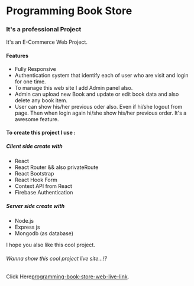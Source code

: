 # Programming Book Store

### It's a professional Project
It's an E-Commerce Web Project.

#### Features 
* Fully Responsive
* Authentication system that identify each of user who are visit and login for one time.
* To manage this web site I add Admin panel also.
* Admin can upload new Book and update or edit book data and also delete any book item.
* User can show his/her previous oder also. Even if hi/she logout from page. Then when login again hi/she show his/her previous order. It's a awesome feature.

#### To create this project I use :
##### Client side create with
* React
* React Router && also privateRoute
* React Bootstrap
* React Hook Form
* Context API from React
* Firebase Authentication

##### Server side create with
* Node.js
* Express js
* Mongodb (as database)

I hope you also like this cool project. 

###### Wanna show this cool project live site...!?
Click Here[programming-book-store-web-live-link](https://assignment10-book-store.web.app/).
